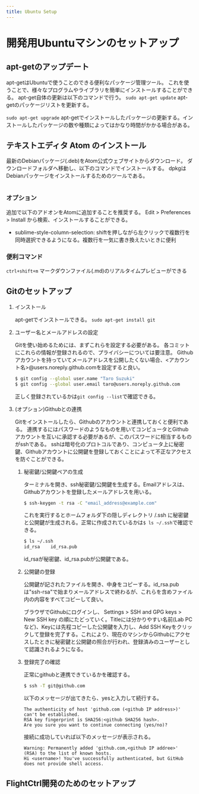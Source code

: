 ```yaml
---
title: Ubuntu Setup
---
```


# 開発用Ubuntuマシンのセットアップ


## apt-getのアップデート
apt-getはUbuntuで使うことのできる便利なパッケージ管理ツール。
これを使うことで、様々なプログラムやライブラリを簡単にインストールすることができる。
apt-get自体の更新は以下のコマンドで行う。
``sudo apt-get update`` apt-getのパッケージリストを更新する。

``sudo apt-get upgrade`` apt-getでインストールしたパッケージの更新する。インストールしたパッケージの数や種類によってはかなり時間がかかる場合がある。


## テキストエディタ Atom のインストール

最新のDebianパッケージ(.deb)をAtom公式ウェブサイトからダウンロード。
ダウンロードフォルダへ移動し、以下のコマンドでインストールする。
dpkgはDebianパッケージをインストールするためのツールである。

```shellsudo dpkg --install atom-amd64.deb
```

### オプション
 追加で以下のアドオンをAtomに追加することを推奨する。
Edit > Preferences > Install から検索、インストールすることができる。
 - sublime-style-column-selection: shiftを押しながら左クリックで複数行を同時選択できるようになる。複数行を一気に書き換えたいときに便利


### 便利コマンド
`ctrl+shift+m` マークダウンファイル(.md)のリアルタイムプレビューができる

## Gitのセットアップ

1. インストール

    apt-getでインストールできる。
    `` sudo apt-get install git ``

2. ユーザー名とメールアドレスの設定

    Gitを使い始めるためには、まずこれらを設定する必要がある。
    各コミットにこれらの情報が登録されるので、プライバシーについては要注意。
    Githubアカウントを持っていてメールアドレスを公開したくない場合、<アカウント名>@users.noreply.github.comを設定すると良い。

    ```bash
    $ git config --global user.name "Taro Suzuki"
    $ git config --global user.email taro@users.noreply.github.com
    ```

    正しく登録されているかは``git config --list``で確認できる。

3. (オプション)Githubとの連携

    Gitをインストールしたら、Githubのアカウントと連携しておくと便利である。
    連携するにはパスワードのようなものを用いてコンピュータとGithubアカウントを互いに承認する必要があるが、このパスワードに相当するものがsshである。
    sshは暗号化のプロトコルであり、コンピュータ上に秘密鍵、Githubアカウントに公開鍵を登録しておくことによって不正なアクセスを防ぐことができる。

    1. 秘密鍵/公開鍵ペアの生成

        ターミナルを開き、ssh秘密鍵/公開鍵を生成する。Emailアドレスは、Githubアカウントを登録したメールアドレスを用いる。

        ```bash
        $ ssh-keygen -t rsa -C "email_address@example.com"
        ```
        これを実行するとホームフォルダ下の隠しディレクトリ /.ssh に秘密鍵と公開鍵が生成される。正常に作成されているかは``$ ls ~/.ssh``で確認できる。

        ```bash
        $ ls ~/.ssh
        id_rsa    id_rsa.pub
        ```

        id_rsaが秘密鍵、id_rsa.pubが公開鍵である。

    2. 公開鍵の登録

        公開鍵が記されたファイルを開き、中身をコピーする。id_rsa.pubは"ssh-rsa"で始まりメールアドレスで終わるが、これらを含めファイル内の内容をすべてコピーして良い。

        ブラウザでGithubにログインし、 Settings > SSH and GPG keys > New SSH key の順にたどっていく。Titleには分かりやすい名前(Lab PCなど)、Keyには先程コピーした公開鍵を入力し、Add SSH Keyをクリックして登録を完了する。これにより、現在のマシンからGithubにアクセスしたときに秘密鍵と公開鍵の照合が行われ、登録済みのユーザーとして認識されるようになる。

    3. 登録完了の確認

        正常にgithubと連携できているかを確認する。

        ```bash
        $ ssh -T git@github.com
        ```

        以下のメッセージが出てきたら、yesと入力して続行する。
        ```
        The authenticity of host 'github.com (<github IP address>)' can't be established.
        RSA key fingerprint is SHA256:<github SHA256 hash>.
        Are you sure you want to continue connecting (yes/no)?
        ```

        接続に成功していれば以下のメッセージが表示される。
        ```
        Warning: Permanently added 'github.com,<github IP addree>' (RSA) to the list of known hosts.
        Hi <username>! You've successfully authenticated, but GitHub does not provide shell access.
        ```



## FlightCtrl開発のためのセットアップ
